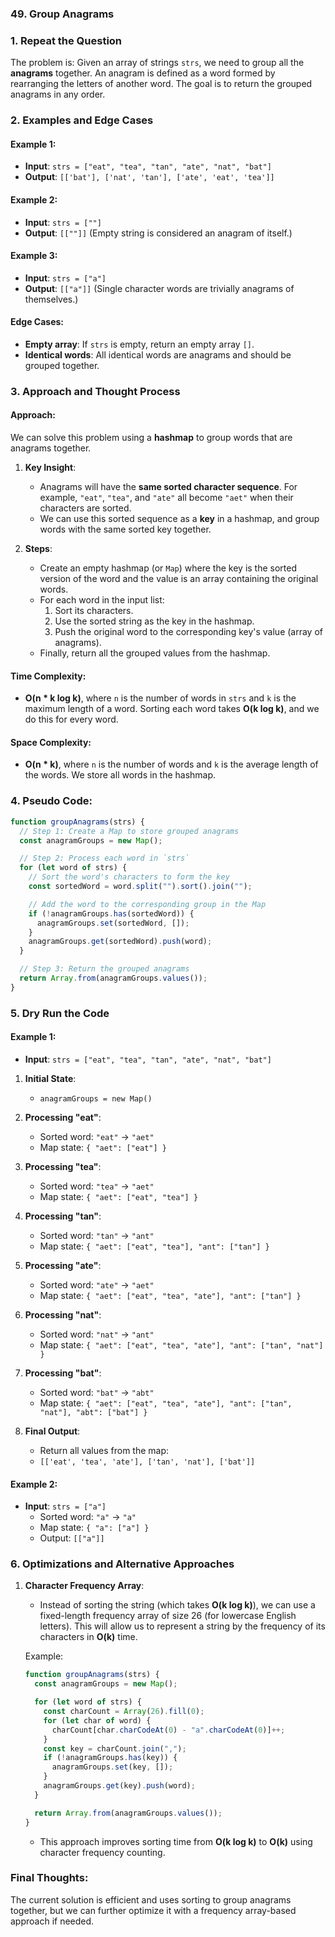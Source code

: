 ### 49. Group Anagrams

### 1. Repeat the Question

The problem is: Given an array of strings `strs`, we need to group all the **anagrams** together. An anagram is defined as a word formed by rearranging the letters of another word. The goal is to return the grouped anagrams in any order.

### 2. Examples and Edge Cases

#### Example 1:

- **Input**: `strs = ["eat", "tea", "tan", "ate", "nat", "bat"]`
- **Output**: `[['bat'], ['nat', 'tan'], ['ate', 'eat', 'tea']]`

#### Example 2:

- **Input**: `strs = [""]`
- **Output**: `[[""]]` (Empty string is considered an anagram of itself.)

#### Example 3:

- **Input**: `strs = ["a"]`
- **Output**: `[["a"]]` (Single character words are trivially anagrams of themselves.)

#### Edge Cases:

- **Empty array**: If `strs` is empty, return an empty array `[]`.
- **Identical words**: All identical words are anagrams and should be grouped together.

### 3. Approach and Thought Process

#### Approach:

We can solve this problem using a **hashmap** to group words that are anagrams together.

1. **Key Insight**:

   - Anagrams will have the **same sorted character sequence**. For example, `"eat"`, `"tea"`, and `"ate"` all become `"aet"` when their characters are sorted.
   - We can use this sorted sequence as a **key** in a hashmap, and group words with the same sorted key together.

2. **Steps**:
   - Create an empty hashmap (or `Map`) where the key is the sorted version of the word and the value is an array containing the original words.
   - For each word in the input list:
     1. Sort its characters.
     2. Use the sorted string as the key in the hashmap.
     3. Push the original word to the corresponding key's value (array of anagrams).
   - Finally, return all the grouped values from the hashmap.

#### Time Complexity:

- **O(n \* k log k)**, where `n` is the number of words in `strs` and `k` is the maximum length of a word. Sorting each word takes **O(k log k)**, and we do this for every word.

#### Space Complexity:

- **O(n \* k)**, where `n` is the number of words and `k` is the average length of the words. We store all words in the hashmap.

### 4. Pseudo Code:

```javascript
function groupAnagrams(strs) {
  // Step 1: Create a Map to store grouped anagrams
  const anagramGroups = new Map();

  // Step 2: Process each word in `strs`
  for (let word of strs) {
    // Sort the word's characters to form the key
    const sortedWord = word.split("").sort().join("");

    // Add the word to the corresponding group in the Map
    if (!anagramGroups.has(sortedWord)) {
      anagramGroups.set(sortedWord, []);
    }
    anagramGroups.get(sortedWord).push(word);
  }

  // Step 3: Return the grouped anagrams
  return Array.from(anagramGroups.values());
}
```

### 5. Dry Run the Code

#### Example 1:

- **Input**: `strs = ["eat", "tea", "tan", "ate", "nat", "bat"]`

1. **Initial State**:

   - `anagramGroups = new Map()`

2. **Processing "eat"**:

   - Sorted word: `"eat"` → `"aet"`
   - Map state: `{ "aet": ["eat"] }`

3. **Processing "tea"**:

   - Sorted word: `"tea"` → `"aet"`
   - Map state: `{ "aet": ["eat", "tea"] }`

4. **Processing "tan"**:

   - Sorted word: `"tan"` → `"ant"`
   - Map state: `{ "aet": ["eat", "tea"], "ant": ["tan"] }`

5. **Processing "ate"**:

   - Sorted word: `"ate"` → `"aet"`
   - Map state: `{ "aet": ["eat", "tea", "ate"], "ant": ["tan"] }`

6. **Processing "nat"**:

   - Sorted word: `"nat"` → `"ant"`
   - Map state: `{ "aet": ["eat", "tea", "ate"], "ant": ["tan", "nat"] }`

7. **Processing "bat"**:

   - Sorted word: `"bat"` → `"abt"`
   - Map state: `{ "aet": ["eat", "tea", "ate"], "ant": ["tan", "nat"], "abt": ["bat"] }`

8. **Final Output**:
   - Return all values from the map:
   - `[['eat', 'tea', 'ate'], ['tan', 'nat'], ['bat']]`

#### Example 2:

- **Input**: `strs = ["a"]`
  - Sorted word: `"a"` → `"a"`
  - Map state: `{ "a": ["a"] }`
  - Output: `[["a"]]`

### 6. Optimizations and Alternative Approaches

1. **Character Frequency Array**:

   - Instead of sorting the string (which takes **O(k log k)**), we can use a fixed-length frequency array of size 26 (for lowercase English letters). This will allow us to represent a string by the frequency of its characters in **O(k)** time.

   Example:

   ```javascript
   function groupAnagrams(strs) {
     const anagramGroups = new Map();

     for (let word of strs) {
       const charCount = Array(26).fill(0);
       for (let char of word) {
         charCount[char.charCodeAt(0) - "a".charCodeAt(0)]++;
       }
       const key = charCount.join(",");
       if (!anagramGroups.has(key)) {
         anagramGroups.set(key, []);
       }
       anagramGroups.get(key).push(word);
     }

     return Array.from(anagramGroups.values());
   }
   ```

   - This approach improves sorting time from **O(k log k)** to **O(k)** using character frequency counting.

### Final Thoughts:

The current solution is efficient and uses sorting to group anagrams together, but we can further optimize it with a frequency array-based approach if needed.
